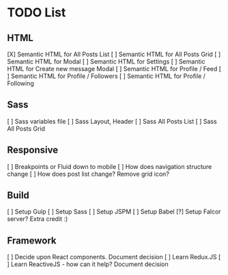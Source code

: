 # TODO List

## HTML
[X] Semantic HTML for All Posts List
[ ] Semantic HTML for All Posts Grid
[ ] Semantic HTML for Modal
[ ] Semantic HTML for Settings
[ ] Semantic HTML for Create new message Modal
[ ] Semantic HTML for Profile / Feed
[ ] Semantic HTML for Profile / Followers
[ ] Semantic HTML for Profile / Following

## Sass
[ ] Sass variables file
[ ] Sass Layout, Header
[ ] Sass All Posts List
[ ] Sass All Posts Grid

## Responsive
[ ] Breakpoints or Fluid down to mobile
[ ] How does navigation structure change
[ ] How does post list change? Remove grid icon?

## Build
[ ] Setup Gulp
[ ] Setup Sass
[ ] Setup JSPM
[ ] Setup Babel
[?] Setup Falcor server? Extra credit :)

## Framework
[ ] Decide upon React components. Document decision
[ ] Learn Redux.JS
[ ] Learn ReactiveJS - how can it help? Document decision

